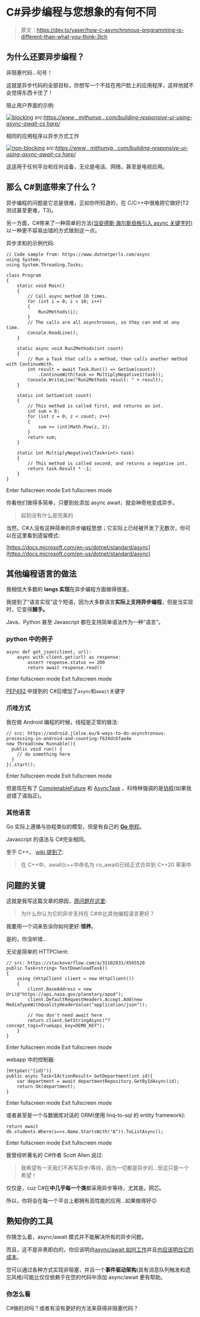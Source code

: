 # C#异步编程与您想象的有何不同

> 原文：<https://dev.to/yaser/how-c-asynchronous-programming-is-different-than-what-you-think-3lch>

## 为什么还要异步编程？

非阻塞代码...句号！

这就是异步代码的全部目标，你想写一个不挂在用户脸上的应用程序，这样他就不会觉得东西卡住了！

阻止用户界面的示例:

[![blocking](img/ef3222d4c1b611d4484c5966462a95e9.png)](https://res.cloudinary.com/practicaldev/image/fetch/s--DjJ_l0rm--/c_limit%2Cf_auto%2Cfl_progressive%2Cq_66%2Cw_880/https://res.cloudinary.com/dqnzwoh8g/image/upload/c_scale%2Cq_auto:good%2Cw_640/v1532977742/asyncNONresponsive_ku6yu3.gif)
*src:[https://www . mithunvp . com/building-responsive-ui-using-async-await-cs harp/](https://www.mithunvp.com/building-responsive-ui-using-async-await-csharp/)*

相同的应用程序以异步方式工作

[![non-blocking](img/71c3091dbbae4564c142790aa1fe29eb.png)](https://res.cloudinary.com/practicaldev/image/fetch/s--HR6VMyBl--/c_limit%2Cf_auto%2Cfl_progressive%2Cq_66%2Cw_880/https://res.cloudinary.com/dqnzwoh8g/image/upload/c_scale%2Cq_auto:good%2Cw_640/v1532977737/NewResponsiveUI_d0ja7v.gif)
*src:[https://www . mithunvp . com/building-responsive-ui-using-async-await-cs harp/](https://www.mithunvp.com/building-responsive-ui-using-async-await-csharp/)*

这适用于任何平台和任何设备，无论是电话、网络，甚至是电视应用。

## 那么 C#到底带来了什么？

异步编程的问题是它总是很难，正如你所知道的，在 C/C++中很难把它做好(T2 测试甚至更难，T3)。

另一方面，C#带来了一种简单的方法[(当安德斯·海尔斯伯格引入 async 关键字时)](https://softwareengineering.stackexchange.com/a/377514)以一种更不容易出错的方式做到这一点。

异步求和的示例代码:

```
// Code sample from: https://www.dotnetperls.com/async
using System;
using System.Threading.Tasks;

class Program
{
    static void Main()
    {
        // Call async method 10 times.
        for (int i = 0; i < 10; i++)
        {
            Run2Methods(i);
        }
        // The calls are all asynchronous, so they can end at any time.
        Console.ReadLine();
    }

    static async void Run2Methods(int count)
    {
        // Run a Task that calls a method, then calls another method with ContinueWith.
        int result = await Task.Run(() => GetSum(count))
            .ContinueWith(task => MultiplyNegative1(task));
        Console.WriteLine("Run2Methods result: " + result);
    }

    static int GetSum(int count)
    {
        // This method is called first, and returns an int.
        int sum = 0;
        for (int z = 0; z < count; z++)
        {
            sum += (int)Math.Pow(z, 2);
        }
        return sum;
    }

    static int MultiplyNegative1(Task<int> task)
    {
        // This method is called second, and returns a negative int.
        return task.Result * -1;
    }
} 
```

Enter fullscreen mode Exit fullscreen mode

你看他们做得多简单，只要到处添加 async await，就会神奇地变成异步。

> 起初没有什么是完美的

当然，C#人没有这种简单的异步编程思想；它实际上已经被开发了无数次，你可以在这里看到遗留模式:

[https://docs.microsoft.com/en-us/dotnet/standard/async](https://docs.microsoft.com/en-us/dotnet/standard/async)

## 其他编程语言的做法

我相信大多数的 **langs 实现**在异步编程方面做得很差。

我提到了“语言实现”这个短语，因为大多数语言**实际上支持异步编程**，但是当实现时，它变得**棘手。**

Java、Python 甚至 Javascript 都在支持简单语法作为一种“语言”。

### python 中的例子

```
async def get_json(client, url):  
    async with client.get(url) as response:
        assert response.status == 200
        return await response.read() 
```

Enter fullscreen mode Exit fullscreen mode

[PEP492](https://www.python.org/dev/peps/pep-0492/) 中提到的 C#后增加了`async`和`await`关键字

### 爪哇方式

我在做 Android 编程的时候，线程是正常的做法:

```
// src: https://android.jlelse.eu/8-ways-to-do-asynchronous-processing-in-android-and-counting-f634dc6fae4e
new Thread(new Runnable(){
  public void run() {
    // do something here
  }
}).start(); 
```

Enter fullscreen mode Exit fullscreen mode

但是现在有了 [CompletableFuture](https://stackoverflow.com/questions/1842734/how-to-asynchronously-call-a-method-in-java) 和 [AsyncTask](https://developer.android.com/reference/android/os/AsyncTask.html) ，科特林强调的是[协程](https://kotlinlang.org/docs/reference/coroutines/coroutines-guide.html)(如果我说错了请指正)。

### 其他语言

Go 实际上遵循与协程类似的模型，但是有自己的 [**Go** 例程](https://golang.org/doc/effective_go.html#goroutines)。

Javascript 的语法与 C#完全相同。

至于 C++， [wiki 提到了](https://en.wikipedia.org/wiki/Async/await):

> 在 C++中，await(c++中命名为 co_await)已经正式合并到 C++20 草案中

## 问题的关键

这就是我写这篇文章的原因，[原问题在这里](https://dev.to/rhymes/comment/9f0h):

> 为什么你认为它的异步支持在 C#中比其他编程语言更好？

我要用一个词来告诉你如何更好:**领养**。

是的，你没听错...

无论是简单的 HTTPClient:

```
// src: https://stackoverflow.com/a/31102831/4565520
public Task<string> TestDownloadTask()
{
    using (HttpClient client = new HttpClient())
    {
        client.BaseAddress = new Uri(@"https://api.nasa.gov/planetary/apod");
        client.DefaultRequestHeaders.Accept.Add(new MediaTypeWithQualityHeaderValue("application/json"));

        // You don't need await here
        return client.GetStringAsync("?concept_tags=True&api_key=DEMO_KEY");
    }
} 
```

Enter fullscreen mode Exit fullscreen mode

webapp 中的控制器:

```
[HttpGet("{id}")]
public async Task<IActionResult> GetDepartment(int id){
    var department = await departmentRepository.GetByIdAsync(id);
    return Ok(department);
} 
```

Enter fullscreen mode Exit fullscreen mode

或者甚至是一个与数据库对话的 ORM(使用 linq-to-sql 的 entity framework):

```
return await db.students.Where(s=>s.Name.StartsWith("A")).ToListAsync(); 
```

Enter fullscreen mode Exit fullscreen mode

我曾经听著名的 C#作者 Scott Allen 说过:

> 我希望有一天我们不再写异步/等待，因为一切都是异步的...但这只是一个希望！

仅仅是，cuz C#在**中几乎每一个类**都采用异步等待，尤其是。网芯。

所以，你将会在每一个平台上都拥有高性能的应用...如果做得好😉

## 熟知你的工具

你猜怎么着，async/await 模式并不能解决所有的异步问题。

而且，这不是非黑即白的，你应该明白[async/await 如何工作](https://stackoverflow.com/a/22350157/4565520)并且[也应该明白它的成本](https://msdn.microsoft.com/en-us/magazine/hh456402.aspx?f=255&MSPPError=-2147217396)。

您可以通过各种方式实现非阻塞，并且一个**事件驱动架构**(具有消息队列触发和遗忘风格)可能比仅仅依赖于在您的代码中添加 async/await 更有帮助。

### 你怎么看

C#做的对吗？或者有没有更好的方法来获得非阻塞代码？